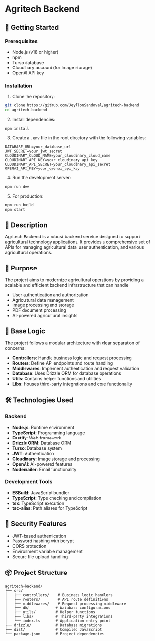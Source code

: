 # Agritech Backend

## 🚀 Getting Started

### Prerequisites
- Node.js (v18 or higher)
- npm
- Turso database
- Cloudinary account (for image storage)
- OpenAI API key

### Installation

1. Clone the repository:
```bash
git clone https://github.com/JeyllonSandoval/agritech-backend
cd agritech-backend
```

2. Install dependencies:
```bash
npm install
```

3. Create a `.env` file in the root directory with the following variables:
```env
DATABASE_URL=your_database_url
JWT_SECRET=your_jwt_secret
CLOUDINARY_CLOUD_NAME=your_cloudinary_cloud_name
CLOUDINARY_API_KEY=your_cloudinary_api_key
CLOUDINARY_API_SECRET=your_cloudinary_api_secret
OPENAI_API_KEY=your_openai_api_key
```

4. Run the development server:
```bash
npm run dev
```

5. For production:
```bash
npm run build
npm start
```

## 📝 Description

Agritech Backend is a robust backend service designed to support agricultural technology applications. It provides a comprehensive set of APIs for managing agricultural data, user authentication, and various agricultural operations.

## 🎯 Purpose

The project aims to modernize agricultural operations by providing a scalable and efficient backend infrastructure that can handle:
- User authentication and authorization
- Agricultural data management
- Image processing and storage
- PDF document processing
- AI-powered agricultural insights

## 🧠 Base Logic

The project follows a modular architecture with clear separation of concerns:
- **Controllers**: Handle business logic and request processing
- **Routers**: Define API endpoints and route handling
- **Middlewares**: Implement authentication and request validation
- **Database**: Uses Drizzle ORM for database operations
- **Utils**: Contains helper functions and utilities
- **Libs**: Houses third-party integrations and core functionality

## 🛠️ Technologies Used

### Backend
- **Node.js**: Runtime environment
- **TypeScript**: Programming language
- **Fastify**: Web framework
- **Drizzle ORM**: Database ORM
- **Turso**: Database system
- **JWT**: Authentication
- **Cloudinary**: Image storage and processing
- **OpenAI**: AI-powered features
- **Nodemailer**: Email functionality

### Development Tools
- **ESBuild**: JavaScript bundler
- **TypeScript**: Type checking and compilation
- **tsx**: TypeScript execution
- **tsc-alias**: Path aliases for TypeScript

## 🔐 Security Features
- JWT-based authentication
- Password hashing with bcrypt
- CORS protection
- Environment variable management
- Secure file upload handling

## 📦 Project Structure
```
agritech-backend/
├── src/
│   ├── controllers/    # Business logic handlers
│   ├── routers/        # API route definitions
│   ├── middlewares/    # Request processing middleware
│   ├── db/            # Database configurations
│   ├── utils/         # Helper functions
│   ├── libs/          # Third-party integrations
│   └── index.ts       # Application entry point
├── drizzle/           # Database migrations
├── dist/              # Compiled JavaScript
└── package.json       # Project dependencies
```
